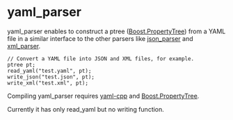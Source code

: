 # yaml_parser

yaml_parser enables to construct a ptree ([Boost.PropertyTree](http://www.boost.org/doc/libs/1_65_1/doc/html/property_tree.html)) from a YAML file in a similar interface to the other parsers like [json_parser](http://www.boost.org/doc/libs/1_65_1/doc/html/property_tree/parsers.html#property_tree.parsers.json_parser) and [xml_parser](http://www.boost.org/doc/libs/1_65_1/doc/html/property_tree/parsers.html#property_tree.parsers.xml_parser).

```
// Convert a YAML file into JSON and XML files, for example.
ptree pt;
read_yaml("test.yaml", pt);
write_json("test.json", pt);
write_xml("test.xml", pt);
```

Compiling yaml_parser requires [yaml-cpp](https://github.com/jbeder/yaml-cpp) and [Boost.PropertyTree](http://www.boost.org/doc/libs/1_65_1/doc/html/property_tree.html).

Currently it has only read_yaml but no writing function.

